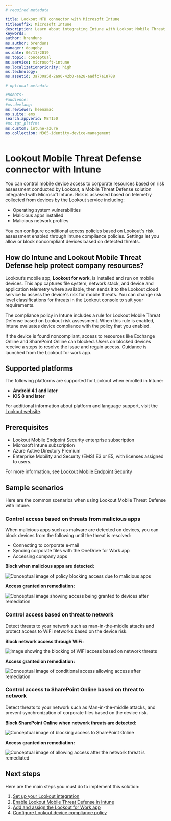 ```yaml
---
# required metadata

title: Lookout MTD connector with Microsoft Intune
titleSuffix: Microsoft Intune
description: Learn about integrating Intune with Lookout Mobile Threat Defense (MTD) to control mobile device access to your corporate resources.
keywords:
author: brenduns
ms.author: brenduns
manager: dougeby
ms.date: 06/11/2019
ms.topic: conceptual
ms.service: microsoft-intune
ms.localizationpriority: high
ms.technology:
ms.assetid: 3a730a5d-2a90-42b0-aa28-aadfc7a18788

# optional metadata

#ROBOTS:
#audience:
#ms.devlang:
ms.reviewer: heenamac
ms.suite: ems
search.appverid: MET150
#ms.tgt_pltfrm:
ms.custom: intune-azure
ms.collection: M365-identity-device-management
---
```


# Lookout Mobile Threat Defense connector with Intune

You can control mobile device access to corporate resources based on risk assessment conducted by Lookout, a Mobile Threat Defense solution integrated with Microsoft Intune. Risk is assessed based on telemetry collected from devices by the Lookout service including:
- Operating system vulnerabilities
- Malicious apps installed
- Malicious network profiles

You can configure conditional access policies based on Lookout's risk assessment enabled through Intune compliance policies. Settings let you allow or block noncompliant devices based on detected threats.

## How do Intune and Lookout Mobile Threat Defense help protect company resources?
Lookout’s mobile app, **Lookout for work**, is installed and run on mobile devices. This app captures file system, network stack, and device and application telemetry where available, then sends it to the Lookout cloud service to assess the device's risk for mobile threats. You can change risk level classifications for threats in the Lookout console to suit your requirements.  

The compliance policy in Intune includes a rule for Lookout Mobile Threat Defense based on Lookout risk assessment. When this rule is enabled, Intune evaluates device compliance with the policy that you enabled.

If the device is found noncompliant, access to resources like Exchange Online and SharePoint Online can blocked. Users on blocked devices receive a steps to resolve the issue and regain access. Guidance is launched from the Lookout for work app.

## Supported platforms  
The following platforms are supported for Lookout when enrolled in Intune:
* **Android 4.1 and later**  
* **iOS 8 and later**  

For additional information about platform and language support, visit the [Lookout website](https://personal.support.lookout.com/hc/articles/114094140253).  

## Prerequisites
* Lookout Mobile Endpoint Security enterprise subscription  
* Microsoft Intune subscription
* Azure Active Directory Premium
* Enterprise Mobility and Security (EMS) E3 or E5, with licenses assigned to users.  

For more information, see [Lookout Mobile Endpoint Security](https://www.lookout.com/products/mobile-endpoint-security)

## Sample scenarios

Here are the common scenarios when using Lookout Mobile Threat Defense with Intune.

### Control access based on threats from malicious apps
When malicious apps such as malware are detected on devices, you can block devices from the following until the threat is resolved:
* Connecting to corporate e-mail
* Syncing corporate files with the OneDrive for Work app
* Accessing company apps

**Block when malicious apps are detected:**

![Conceptual image of policy blocking access due to malicious apps](./media/malicious-apps-blocked.png)

**Access granted on remediation:**

![Conceptual image showing access being granted to devices after remediation](./media/malicious-apps-unblocked.png)

### Control access based on threat to network
Detect threats to your network such as man-in-the-middle attacks and protect access to WiFi networks based on the device risk.

**Block network access through WiFi:**

![Image showing the blocking of WiFi access based on network threats](./media/network-wifi-blocked.png)

**Access granted on remediation:**

![Conceptual image of conditional access allowing access after remediation](./media/network-wifi-unblocked.png)
### Control access to SharePoint Online based on threat to network

Detect threats to your network such as Man-in-the-middle attacks, and prevent synchronization of corporate files based on the device risk.

**Block SharePoint Online when network threats are detected:**

![Conceptual image of blocking access to SharePoint Online](./media/network-spo-blocked.png)


**Access granted on remediation:**

![Conceptual image of allowing access after the network threat is remediated](./media/network-spo-unblocked.png)

## Next steps
Here are the main steps you must do to implement this solution:
1.	[Set up your Lookout integration](lookout-mtd-connector-integration.md)
2.	[Enable Lookout Mobile Threat Defense in Intune](mtd-connector-enable.md)
3.  [Add and assign the Lookout for Work app](mtd-apps-ios-app-configuration-policy-add-assign.md)
4.	[Configure Lookout device compliance policy](mtd-device-compliance-policy-create.md)
